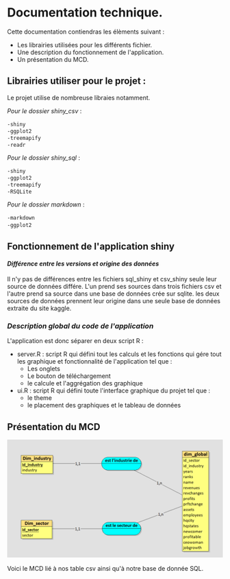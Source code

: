 # **Documentation technique**. 

Cette documentation contiendras les élèments suivant : 
- Les librairies utilisées pour les différents fichier.
- Une description du fonctionnement de l'application.
- Un présentation du MCD. 

## **Librairies utiliser pour le projet** : 

Le projet utilise de nombreuse libraies notamment.

*Pour le dossier shiny_csv* : 
``` 
-shiny
-ggplot2
-treemapify
-readr
```
*Pour le dossier shiny_sql* : 
``` 
-shiny
-ggplot2
-treemapify
-RSQLite
```
*Pour le dossier markdown* :
``` bash
-markdown
-ggplot2
```
## **Fonctionnement de l'application shiny**

#### ***Différence entre les versions et origine des données***

Il n'y pas de différences entre les fichiers sql_shiny et csv_shiny seule leur source de données différe. L'un prend ses sources dans trois fichiers csv et l'autre prend sa source dans une base de données crée sur sqlite. les deux sources de données prennent leur origine dans une seule base de données extraite du site kaggle. 

### ***Description global du code de l'application***

L'application est donc séparer en deux script R : 
- server.R : script R qui défini tout les calculs et les fonctions qui gére tout les graphique et fonctionnalité de l'application tel que : 
    - Les onglets 
    - Le bouton de téléchargement 
    - le calcule et l'aggrégation des graphique 
- ui.R : script R qui défini toute l'interface graphique du projet tel que :
    - le theme 
    - le placement des graphiques et le tableau de données

## **Présentation du MCD**

![](./MCD.png)

Voici le MCD lié à nos table csv ainsi qu'à notre base de donnée SQL. 

